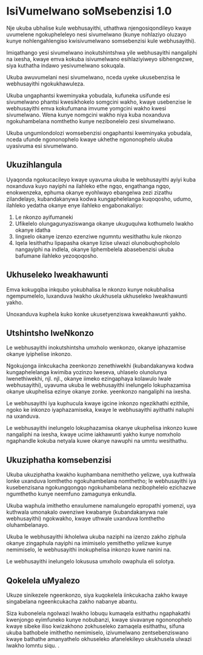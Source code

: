 # IsiVumelwano soMsebenzisi 1.0

Nje ukuba ubhalise kule webhusayithi, uthathwa njengosiqondileyo kwaye uvumelene ngokupheleleyo nesi sivumelwano (kunye nohlaziyo oluzayo kunye nohlengahlengiso kwisivumelwano somsebenzisi kule webhusayithi).

Imiqathango yesi sivumelwano inokutshintshwa yile webhusayithi nangaliphi na ixesha, kwaye emva kokuba isivumelwano esihlaziyiweyo sibhengezwe, siya kuthatha indawo yesivumelwano sokuqala.

Ukuba awuvumelani nesi sivumelwano, nceda uyeke ukusebenzisa le webhusayithi ngokukhawuleza.

Ukuba ungaphantsi kweminyaka yobudala, kufuneka usifunde esi sivumelwano phantsi kwesikhokelo somgcini wakho, kwaye usebenzise le webhusayithi emva kokufumana imvume yomgcini wakho kwesi sivumelwano. Wena kunye nomgcini wakho niya kuba noxanduva ngokuhambelana nomthetho kunye nezibonelelo zesi sivumelwano.

Ukuba ungumlondolozi womsebenzisi ongaphantsi kweminyaka yobudala, nceda ufunde ngononophelo kwaye ukhethe ngononophelo ukuba uyasivuma esi sivumelwano.

## Ukuzihlangula

Uyaqonda ngokucacileyo kwaye uyavuma ukuba le webhusayithi ayiyi kuba noxanduva kuyo nayiphi na ilahleko ethe ngqo, engathanga ngqo, enokwenzeka, ephuma okanye eyohlwayo ebangelwa zezi zizathu zilandelayo, kubandakanywa kodwa kungaphelelanga kuqoqosho, udumo, ilahleko yedatha okanye enye ilahleko engabonakaliyo:

1. Le nkonzo ayifumaneki
1. Ufikelelo olungagunyaziswanga okanye ukuguqulwa kothumelo lwakho okanye idatha
1. Iingxelo okanye izenzo ezenziwe ngumntu wesithathu kule nkonzo
1. Iqela lesithathu lipapasha okanye lizise ulwazi olunobuqhophololo nangayiphi na indlela, okanye liphembelela abasebenzisi ukuba bafumane ilahleko yezoqoqosho.

## Ukhuseleko lweakhawunti

Emva kokugqiba inkqubo yokubhalisa le nkonzo kunye nokubhalisa ngempumelelo, luxanduva lwakho ukukhusela ukhuseleko lweakhawunti yakho.

Unoxanduva kuphela kuko konke ukusetyenziswa kweakhawunti yakho.

## Utshintsho lweNkonzo

Le webhusayithi inokutshintsha umxholo wenkonzo, okanye iphazamise okanye iyiphelise inkonzo.

Ngokujonga iinkcukacha zeenkonzo zenethiwekhi (kubandakanywa kodwa kungaphelelanga kwimiba yozinzo lweseva, uhlaselo olunolunya lwenethiwekhi, njl. njl., okanye iimeko ezingaphaya kolawulo lwale webhusayithi), uyavuma ukuba le webhusayithi inelungelo lokuphazamisa okanye ukuphelisa ezinye okanye zonke. yeenkonzo nangaliphi na ixesha.

Le webhusayithi iya kuphucula kwaye igcine inkonzo ngezikhathi ezithile, ngoko ke inkonzo iyaphazamiseka, kwaye le webhusayithi ayithathi naluphi na uxanduva.

Le webhusayithi inelungelo lokuphazamisa okanye ukuphelisa inkonzo kuwe nangaliphi na ixesha, kwaye ucime iakhawunti yakho kunye nomxholo ngaphandle kokuba netyala kuwe okanye nawuphi na umntu wesithathu.

## Ukuziphatha komsebenzisi

Ukuba ukuziphatha kwakho kuphambana nemithetho yelizwe, uya kuthwala lonke uxanduva lomthetho ngokuhambelana nomthetho; le webhusayithi iya kusebenzisana ngokungqongqo ngokuhambelana nezibophelelo ezichazwe ngumthetho kunye neemfuno zamagunya enkundla.

Ukuba waphula imithetho enxulumene namalungelo epropathi yomenzi, uya kuthwala umonakalo owenziwe kwabanye (kubandakanywa nale webhusayithi) ngokwakho, kwaye uthwale uxanduva lomthetho oluhambelanayo.

Ukuba le webhusayithi ikholelwa ukuba naziphi na izenzo zakho ziphula okanye zingaphula nayiphi na imimiselo yemithetho yelizwe kunye nemimiselo, le webhusayithi inokuphelisa inkonzo kuwe nanini na.

Le webhusayithi inelungelo lokususa umxholo owaphula eli solotya.

## Qokelela uMyalezo

Ukuze sinikezele ngeenkonzo, siya kuqokelela iinkcukacha zakho kwaye singabelana ngeenkcukacha zakho nabanye abantu.

Siza kubonelela ngolwazi lwakho lobuqu kumaqela esithathu ngaphakathi kwenjongo eyimfuneko kunye nobubanzi, kwaye sivavanye ngononophelo kwaye sibeke iliso kwizakhono zokhuseleko zamaqela esithathu, sifuna ukuba bathobele imithetho nemimiselo, izivumelwano zentsebenziswano kwaye bathathe amanyathelo okhuseleko afanelekileyo ukukhusela ulwazi lwakho lomntu siqu. .
